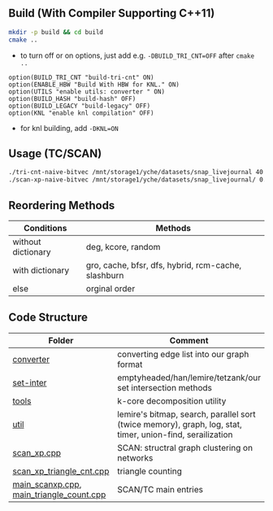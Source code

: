 ## Build (With Compiler Supporting C++11)

```zsh
mkdir -p build && cd build
cmake ..
```

* to turn off or on options, just add e.g. `-DBUILD_TRI_CNT=OFF` after `cmake ..`

```
option(BUILD_TRI_CNT "build-tri-cnt" ON)
option(ENABLE_HBW "Build With HBW for KNL." ON)
option(UTILS "enable utils: converter " ON)
option(BUILD_HASH "build-hash" OFF)
option(BUILD_LEGACY "build-legacy" OFF)
option(KNL "enable knl compilation" OFF)
```

* for knl building, add `-DKNL=ON`

## Usage (TC/SCAN)

```zsh
./tri-cnt-naive-bitvec /mnt/storage1/yche/datasets/snap_livejournal 40 deg
./scan-xp-naive-bitvec /mnt/storage1/yche/datasets/snap_livejournal/ 0.2 5 40 deg
```

## Reordering Methods

Conditions | Methods
--- | ---
without dictionary | deg, kcore, random
with dictionary |  gro, cache, bfsr, dfs, hybrid, rcm-cache, slashburn
else | orginal order

## Code Structure

Folder | Comment
--- | ---
[converter](converter) | converting edge list into our graph format
[set-inter](set-inter) | emptyheaded/han/lemire/tetzank/our set intersection methods
[tools](tools) | k-core decomposition utility
[util](util) | lemire's bitmap, search, parallel sort (twice memory), graph, log, stat, timer, union-find, serailization
[scan_xp.cpp](scan_xp.cpp) | SCAN: structral graph clustering on networks
[scan_xp_triangle_cnt.cpp](scan_xp_triangle_cnt.cpp) | triangle counting
[main_scanxp.cpp](main_scanxp.cpp), [main_triangle_count.cpp](main_triangle_count.cpp) | SCAN/TC main entries

